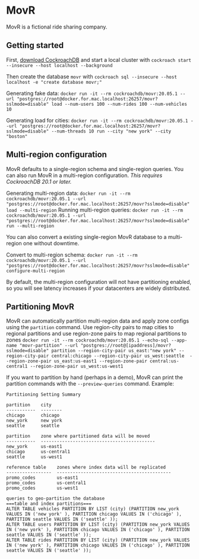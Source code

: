 # MovR

MovR is a fictional ride sharing company.

## Getting started
First, [download CockroachDB](https://www.cockroachlabs.com/docs/stable/install-cockroachdb.html) and start a local cluster with `cockroach start --insecure --host localhost --background`

Then create the database `movr` with `cockroach sql --insecure --host localhost -e "create database movr;"`

Generating fake data: `docker run -it --rm cockroachdb/movr:20.05.1 --url "postgres://root@docker.for.mac.localhost:26257/movr?sslmode=disable" load --num-users 100 --num-rides 100 --num-vehicles 10`

Generating load for cities: `docker run -it --rm cockroachdb/movr:20.05.1 --url "postgres://root@docker.for.mac.localhost:26257/movr?sslmode=disable" --num-threads 10 run --city "new york" --city "boston"`

## Multi-region configuration
MovR defaults to a single-region schema and single-region queries. You can also run MovR in a multi-region configuration. *This requires CockroachDB 20.1 or later.*

Generating multi-region data: `docker run -it --rm cockroachdb/movr:20.05.1 --url "postgres://root@docker.for.mac.localhost:26257/movr?sslmode=disable" load --multi-region`
Running multi-region queries: `docker run -it --rm cockroachdb/movr:20.05.1 --url "postgres://root@docker.for.mac.localhost:26257/movr?sslmode=disable" run --multi-region`

You can also convert a existing single-region MovR database to a multi-region one without downtime.

Convert to multi-region schema: `docker run -it --rm cockroachdb/movr:20.05.1 --url "postgres://root@docker.for.mac.localhost:26257/movr?sslmode=disable" configure-multi-region`

By default, the multi-region configuration will not have partitioning enabled, so you will see latency increases if your datacenters are widely distributed.

## Partitioning MovR
MovR can automatically partition multi-region data and apply zone configs using the `partition` command.
Use region-city pairs to map cities to regional partitions and use region-zone pairs to map regional partitions to zones
`docker run -it --rm cockroachdb/movr:20.05.1 --echo-sql --app-name "movr-partition" --url "postgres://root@[ipaddress]/movr?sslmode=disable" partition --region-city-pair us_east:"new york" --region-city-pair central:chicago --region-city-pair us_west:seattle  --region-zone-pair us_east:us-east1 --region-zone-pair central:us-central1 --region-zone-pair us_west:us-west1`

If you want to partition by hand (perhaps in a demo), MovR can print the partition commands with the `--preview-queries` command. Example:
```
Partitioning Setting Summary

partition    city
-----------  --------
chicago      chicago
new_york     new york
seattle      seattle

partition    zone where partitioned data will be moved
-----------  -------------------------------------------
new_york     us-east1
chicago      us-central1
seattle      us-west1

reference table    zones where index data will be replicated
-----------------  -------------------------------------------
promo_codes        us-east1
promo_codes        us-central1
promo_codes        us-west1

queries to geo-partition the database
===table and index partitions===
ALTER TABLE vehicles PARTITION BY LIST (city) (PARTITION new_york VALUES IN ('new york' ), PARTITION chicago VALUES IN ('chicago' ), PARTITION seattle VALUES IN ('seattle' ));
ALTER TABLE users PARTITION BY LIST (city) (PARTITION new_york VALUES IN ('new york' ), PARTITION chicago VALUES IN ('chicago' ), PARTITION seattle VALUES IN ('seattle' ));
ALTER TABLE rides PARTITION BY LIST (city) (PARTITION new_york VALUES IN ('new york' ), PARTITION chicago VALUES IN ('chicago' ), PARTITION seattle VALUES IN ('seattle' ));
```


